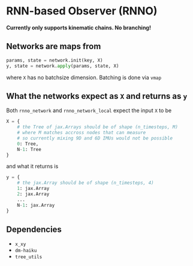 # RNN-based Observer (RNNO)

**Currently only supports kinematic chains. No branching!**

## Networks are maps from

```python
params, state = network.init(key, X)
y, state = network.apply(params, state, X)
```
where `X` has no batchsize dimension. Batching is done via `vmap`

## What the networks expect as `X` and returns as `y`
Both `rnno_network` and `rnno_network_local` expect the input `X` to be

```python
X = {
    # the Tree of jax.Arrays should be of shape (n_timesteps, M)
    # where M matches accross nodes that can measure
    # so currently mixing 9D and 6D IMUs would not be possible
    0: Tree,
    N-1: Tree
}
```

and what it returns is
```python
y = {
    # the jax.Array should be of shape (n_timesteps, 4)
    1: jax.Array
    2: jax.Array
    ...
    N-1: jax.Array 
}
```

## Dependencies
- `x_xy`
- `dm-haiku`
- `tree_utils`
